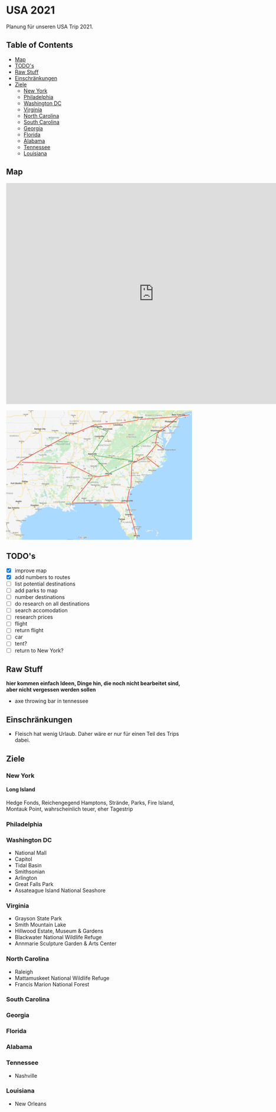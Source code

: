 # USA 2021
Planung für unseren USA Trip 2021.

## Table of Contents

* [Map](#map)
* [TODO's](#todos)
* [Raw Stuff](#raw-stuff)
* [Einschränkungen](#einschränkungen)
* [Ziele](#ziele)
  * [New York](#new-york)
  * [Philadelphia](#philadelphia)
  * [Washington DC](#washington)
  * [Virginia](#virginia)
  * [North Carolina](#north-carolina)
  * [South Carolina](#south-carolina)
  * [Georgia](#georgia)
  * [Florida](#florida)
  * [Alabama](#alabama)
  * [Tennessee](#tennessee)
  * [Louisiana](#louisiana)

## Map
<iframe src="https://www.google.com/maps/embed?pb=!1m40!1m12!1m3!1d3813006.942234223!2d-77.79496484015212!3d38.2981453118756!2m3!1f0!2f0!3f0!3m2!1i1024!2i768!4f13.1!4m25!3e0!4m5!1s0x89c24fa5d33f083b%3A0xc80b8f06e177fe62!2sNew%20York%20City!3m2!1d40.7127753!2d-74.0059728!4m5!1s0x89e9cdf111553595%3A0x3cf0a7aa19d3203a!2sRobert%20Moses%20State%20Park!3m2!1d40.6233545!2d-73.2611703!4m5!1s0x89e8a0ac19e6eed5%3A0x48e1e6c1aeeae061!2sOrient%20Point%20Ferry!3m2!1d41.1551675!2d-72.2416622!4m5!1s0x89ef55d836195fd7%3A0x3d4100f61c982290!2sMontauk%20Lighthouse%20Museum!3m2!1d41.0709139!2d-71.85718609999999!5e0!3m2!1sde!2sde!4v1588944252896!5m2!1sde!2sde" width="800" height="600" frameborder="0" style="border:0;" allowfullscreen="" aria-hidden="false" tabindex="0"></iframe>

![Route](Route.png?raw=true "Mögliche Route")

## TODO's
- [x] improve map
- [x] add numbers to routes
- [ ] list potential destinations
- [ ] add parks to map
- [ ] number destinations
- [ ] do research on all destinations
- [ ] search accomodation
- [ ] research prices
- [ ] flight
- [ ] return flight
- [ ] car
- [ ] tent?
- [ ] return to New York?

## Raw Stuff
**hier kommen einfach Ideen, Dinge hin, die noch nicht bearbeitet sind, aber nicht vergessen werden sollen**
- axe throwing bar in tennessee

## Einschränkungen
- Fleisch hat wenig Urlaub. Daher wäre er nur für einen Teil des Trips dabei.
## Ziele
### New York
  #### Long Island
  Hedge Fonds, Reichengegend Hamptons, Strände, Parks, Fire Island, Montauk Point, wahrscheinlich teuer, eher Tagestrip
  
### Philadelphia
### Washington DC
  - National Mall
  - Capitol
  - Tidal Basin
  - Smithsonian
  - Arlington
  - Great Falls Park
  - Assateague Island National Seashore
  
### Virginia
  - Grayson State Park
  - Smith Mountain Lake 
  - Hillwood Estate, Museum & Gardens
  - Blackwater National Wildlife Refuge
  - Annmarie Sculpture Garden & Arts Center
  
### North Carolina
  - Raleigh
  - Mattamuskeet National Wildlife Refuge
  - Francis Marion National Forest
  
### South Carolina
### Georgia
### Florida
### Alabama
### Tennessee
  - Nashville
  
### Louisiana
  - New Orleans 
  
  

